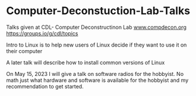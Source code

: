 # Computer-Deconstuction-Lab-Talks
Talks given at CDL- Computer Deconstructinon Lab   www.compdecon.org   https://groups.io/g/cdl/topics 

Intro to Linux is to help new users of Linux decide if they want to use it on their computer

A later talk will describe how to install common versions of Linux

On May 15, 2023 I will give a talk on software radios for the hobbyist.  No math just what hardware and software is available for the hobbyist and my recommendation to get started.
